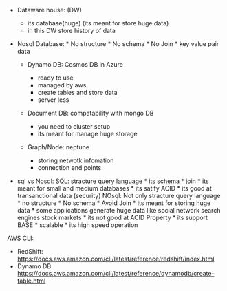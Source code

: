 * Dataware house: (DW)
    * its database(huge) (its meant for store huge data)
    * in this DW store history of data

* Nosql Database:
       * No structure
       * No schema
       * No Join
       * key value pair data
       
    * Dynamo DB:    Cosmos DB in Azure
       * ready to use
       * managed by aws
       * create tables and store data
       * server less
        
    * Document DB:
       compatability with mongo DB  
      * you need to cluster setup
      * its meant for manage huge storage
    * Graph/Node: neptune
       * storing netwotk infomation
       * connection end points
* sql vs Nosql: 
   SQL: stracture query language
        * its schema
        * join
        * its meant for small and medium databases
        * its satify ACID
        * its good at transanctional data (security)
   NOsql: Not only stracture query language
         * no structure 
         * No schema
         * Avoid Join
         * its meant for storing huge data
         * some applications generate huge data
               like social network
                   search engines
                   stock markets
         * its not good at ACID Property
         * its support BASE
         * scalable
         * its high speed operation



AWS CLI:
  * RedShift:
     https://docs.aws.amazon.com/cli/latest/reference/redshift/index.html
  * Dynamo DB:
      https://docs.aws.amazon.com/cli/latest/reference/dynamodb/create-table.html






        
     